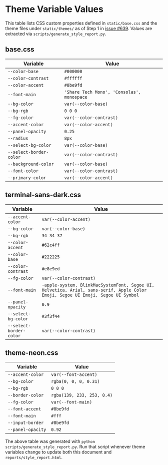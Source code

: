# Theme Variable Values

This table lists CSS custom properties defined in `static/base.css` and the theme files under `static/themes/` as of Step 1 in [issue #639](https://github.com/thesavant42/retrorecon/issues/639). Values are extracted via `scripts/generate_style_report.py`.



## base.css

| Variable | Value |
| -------- | ----- |
| `--color-base` | `#000000` |
| `--color-contrast` | `#ffffff` |
| `--color-accent` | `#8be9fd` |
| `--font-main` | `'Share Tech Mono', 'Consolas', monospace` |
| `--bg-color` | `var(--color-base)` |
| `--bg-rgb` | `0 0 0` |
| `--fg-color` | `var(--color-contrast)` |
| `--accent-color` | `var(--color-accent)` |
| `--panel-opacity` | `0.25` |
| `--radius` | `8px` |
| `--select-bg-color` | `var(--color-base)` |
| `--select-border-color` | `var(--color-contrast)` |
| `--background-color` | `var(--color-base)` |
| `--font-color` | `var(--color-contrast)` |
| `--primary-color` | `var(--color-accent)` |

## terminal-sans-dark.css

| Variable | Value |
| -------- | ----- |
| `--accent-color` | `var(--color-accent)` |
| `--bg-color` | `var(--color-base)` |
| `--bg-rgb` | `34 34 37` |
| `--color-accent` | `#62c4ff` |
| `--color-base` | `#222225` |
| `--color-contrast` | `#e8e9ed` |
| `--fg-color` | `var(--color-contrast)` |
| `--font-main` | `-apple-system, BlinkMacSystemFont, Segoe UI, Helvetica, Arial, sans-serif, Apple Color Emoji, Segoe UI Emoji, Segoe UI Symbol` |
| `--panel-opacity` | `0.9` |
| `--select-bg-color` | `#3f3f44` |
| `--select-border-color` | `var(--color-contrast)` |

## theme-neon.css

| Variable | Value |
| -------- | ----- |
| `--accent-color` | `var(--font-accent)` |
| `--bg-color` | `rgba(0, 0, 0, 0.31)` |
| `--bg-rgb` | `0 0 0` |
| `--border-color` | `rgba(139, 233, 253, 0.4)` |
| `--fg-color` | `var(--font-main)` |
| `--font-accent` | `#8be9fd` |
| `--font-main` | `#fff` |
| `--input-border` | `#8be9fd` |
| `--panel-opacity` | `0.92` |

The above table was generated with `python scripts/generate_style_report.py`. Run that script whenever theme variables change to update both this document and `reports/style_report.html`.
